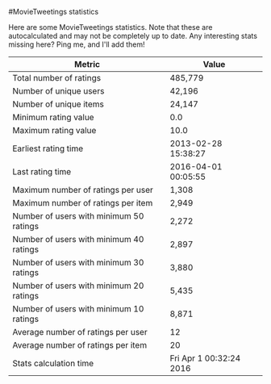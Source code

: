 #MovieTweetings statistics

Here are some MovieTweetings statistics. Note that these are autocalculated and may not be completely up to date. Any interesting stats missing here? Ping me, and I'll add them!

Metric | Value
--- | ---
Total number of ratings                 | 485,779
Number of unique users                  | 42,196
Number of unique items                  | 24,147
Minimum rating value                    | 0.0
Maximum rating value                    | 10.0
Earliest rating time                    | 2013-02-28 15:38:27
Last rating time                        | 2016-04-01 00:05:55
Maximum number of ratings per user      | 1,308
Maximum number of ratings per item      | 2,949
Number of users with minimum 50 ratings | 2,272
Number of users with minimum 40 ratings | 2,897
Number of users with minimum 30 ratings | 3,880
Number of users with minimum 20 ratings | 5,435
Number of users with minimum 10 ratings | 8,871
Average number of ratings per user      | 12
Average number of ratings per item      | 20
Stats calculation time                  | Fri Apr  1 00:32:24 2016

